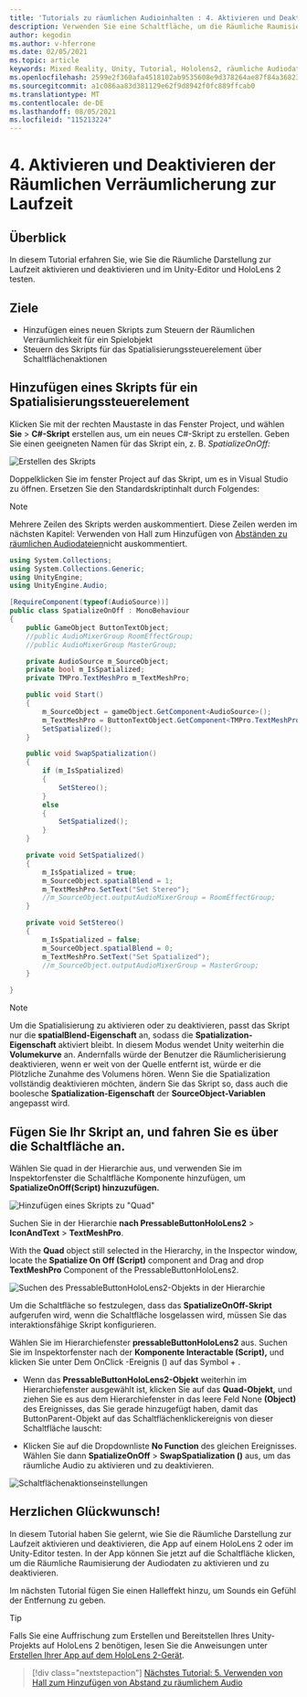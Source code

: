 ```yaml
---
title: 'Tutorials zu räumlichen Audioinhalten : 4. Aktivieren und Deaktivieren räumlicher Audiowiedergabe zur Laufzeit'
description: Verwenden Sie eine Schaltfläche, um die Räumliche Raumisierung von Audio zur Laufzeit zu aktivieren und zu deaktivieren.
author: kegodin
ms.author: v-hferrone
ms.date: 02/05/2021
ms.topic: article
keywords: Mixed Reality, Unity, Tutorial, Hololens2, räumliche Audiodaten, MRTK, Mixed Reality-Toolkit, UWP, Windows 10, HRTF, kopfbezogene Übertragungsfunktion, Hall, Microsoft Spatializer
ms.openlocfilehash: 2599e2f360afa4518102ab9535608e9d378264ae87f84a36823d460f934d6a05
ms.sourcegitcommit: a1c086aa83d381129e62f9d8942f0fc889ffcab0
ms.translationtype: MT
ms.contentlocale: de-DE
ms.lasthandoff: 08/05/2021
ms.locfileid: "115213224"
---
```

# <a name="4-enabling-and-disabling-spatialization-at-run-time"></a>4. Aktivieren und Deaktivieren der Räumlichen Verräumlicherung zur Laufzeit

## <a name="overview"></a>Überblick

In diesem Tutorial erfahren Sie, wie Sie die Räumliche Darstellung zur Laufzeit aktivieren und deaktivieren und im Unity-Editor und HoloLens 2 testen.

## <a name="objectives"></a>Ziele

* Hinzufügen eines neuen Skripts zum Steuern der Räumlichen Verräumlichkeit für ein Spielobjekt
* Steuern des Skripts für das Spatialisierungssteuerelement über Schaltflächenaktionen

## <a name="add-spatialization-control-script"></a>Hinzufügen eines Skripts für ein Spatialisierungssteuerelement

 Klicken Sie mit der rechten Maustaste in das Fenster Project, und wählen **Sie**  >  **C#-Skript** erstellen aus, um ein neues C#-Skript zu erstellen. Geben Sie einen geeigneten Namen für das Skript ein, z. B. _SpatializeOnOff:_

![Erstellen des Skripts](images/spatial-audio/spatial-audio-04-section1-step1-1.PNG)

Doppelklicken Sie im fenster Project auf das Skript, um es in Visual Studio zu öffnen. Ersetzen Sie den Standardskriptinhalt durch Folgendes:

> [!NOTE]
> Mehrere Zeilen des Skripts werden auskommentiert. Diese Zeilen werden im nächsten Kapitel: Verwenden von Hall zum Hinzufügen von [Abständen zu räumlichen Audiodateien](unity-spatial-audio-ch5.md)nicht auskommentiert.

```c#
using System.Collections;
using System.Collections.Generic;
using UnityEngine;
using UnityEngine.Audio;

[RequireComponent(typeof(AudioSource))]
public class SpatializeOnOff : MonoBehaviour
{
    public GameObject ButtonTextObject;
    //public AudioMixerGroup RoomEffectGroup;
    //public AudioMixerGroup MasterGroup;

    private AudioSource m_SourceObject;
    private bool m_IsSpatialized;
    private TMPro.TextMeshPro m_TextMeshPro;

    public void Start()
    {
        m_SourceObject = gameObject.GetComponent<AudioSource>();
        m_TextMeshPro = ButtonTextObject.GetComponent<TMPro.TextMeshPro>();
        SetSpatialized();
    }

    public void SwapSpatialization()
    {
        if (m_IsSpatialized)
        {
            SetStereo();
        }
        else
        {
            SetSpatialized();
        }
    }

    private void SetSpatialized()
    {
        m_IsSpatialized = true;
        m_SourceObject.spatialBlend = 1;
        m_TextMeshPro.SetText("Set Stereo");
        //m_SourceObject.outputAudioMixerGroup = RoomEffectGroup;
    }

    private void SetStereo()
    {
        m_IsSpatialized = false;
        m_SourceObject.spatialBlend = 0;
        m_TextMeshPro.SetText("Set Spatialized");
        //m_SourceObject.outputAudioMixerGroup = MasterGroup;
    }

}
```

> [!NOTE]
> Um die Spatialisierung zu aktivieren oder zu deaktivieren, passt das Skript nur die **spatialBlend-Eigenschaft** an, sodass die **Spatialization-Eigenschaft** aktiviert bleibt. In diesem Modus wendet Unity weiterhin die **Volumekurve** an. Andernfalls würde der Benutzer die Räumlicherisierung deaktivieren, wenn er weit von der Quelle entfernt ist, würde er die Plötzliche Zunahme des Volumens hören.
> Wenn Sie die Spatialization vollständig deaktivieren möchten, ändern Sie das Skript so, dass auch die boolesche **Spatialization-Eigenschaft** der **SourceObject-Variablen** angepasst wird.

## <a name="attach-your-script-and-drive-it-from-the-button"></a>Fügen Sie Ihr Skript an, und fahren Sie es über die Schaltfläche an.

Wählen  Sie quad in der Hierarchie aus, und verwenden Sie im Inspektorfenster die Schaltfläche Komponente hinzufügen, um **SpatializeOnOff(Script) hinzuzufügen.**

![Hinzufügen eines Skripts zu "Quad"](images/spatial-audio/spatial-audio-04-section2-step1-1.PNG)

Suchen Sie in der Hierarchie **nach PressableButtonHoloLens2**  >  **IconAndText**  >  **TextMeshPro**.

With the **Quad** object still selected in the Hierarchy, in the Inspector window, locate the **Spatialize On Off (Script)** component and Drag and drop **TextMeshPro** Component of the PressableButtonHoloLens2.

![Suchen des PressableButtonHoloLens2-Objekts in der Hierarchie](images/spatial-audio/spatial-audio-04-section2-step1-2.PNG)

Um die Schaltfläche so festzulegen, dass das **SpatializeOnOff-Skript** aufgerufen wird, wenn die Schaltfläche losgelassen wird, müssen Sie das interaktionsfähige Skript konfigurieren.

Wählen Sie im Hierarchiefenster **pressableButtonHoloLens2** aus. Suchen Sie im Inspektorfenster nach der **Komponente Interactable (Script),** und klicken Sie unter Dem OnClick -Ereignis () auf das Symbol + .

* Wenn das **PressableButtonHoloLens2-Objekt** weiterhin im Hierarchiefenster ausgewählt ist, klicken Sie auf das **Quad-Objekt,** und ziehen Sie es aus dem Hierarchiefenster in das leere Feld None **(Object)** des Ereignisses, das Sie gerade hinzugefügt haben, damit das ButtonParent-Objekt auf das Schaltflächenklickereignis von dieser Schaltfläche lauscht:

* Klicken Sie auf die Dropdownliste **No Function** des gleichen Ereignisses. Wählen Sie dann **SpatializeOnOff**  >  **SwapSpatialization ()** aus, um das räumliche Audio zu aktivieren und zu deaktivieren.

![Schaltflächenaktionseinstellungen](images/spatial-audio/spatial-audio-04-section2-step1-3.PNG)

## <a name="congratulations"></a>Herzlichen Glückwunsch!

In diesem Tutorial haben Sie gelernt, wie Sie die Räumliche Darstellung zur Laufzeit aktivieren und deaktivieren, die App auf einem HoloLens 2 oder im Unity-Editor testen. In der App können Sie jetzt auf die Schaltfläche klicken, um die Räumliche Raumisierung der Audiodaten zu aktivieren und zu deaktivieren.

Im nächsten Tutorial fügen Sie einen Halleffekt hinzu, um Sounds ein Gefühl der Entfernung zu geben.

> [!TIP]
> Falls Sie eine Auffrischung zum Erstellen und Bereitstellen Ihres Unity-Projekts auf HoloLens 2 benötigen, lesen Sie die Anweisungen unter [Erstellen Ihrer App auf dem HoloLens 2-Gerät](mr-learning-base-02.md#building-your-application-to-your-hololens-2).

> [!div class="nextstepaction"]
> [Nächstes Tutorial: 5. Verwenden von Hall zum Hinzufügen von Abstand zu räumlichem Audio](unity-spatial-audio-ch5.md)
